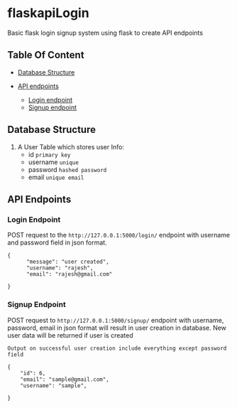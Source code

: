 # flaskapiLogin
Basic flask login signup system using flask to create API endpoints

## Table Of Content
- [Database Structure](#database-structure)

- [API endpoints](#api-endpoints)
    - [Login endpoint](#login-endpoint)
    - [Signup endpoint](#signup-endpoint)

## Database Structure 
  1. A User Table which stores user Info:
     - id ```primary key```
     - username ```unique```
     - password ```hashed password```
     - email ```unique email```

## API Endpoints
### Login Endpoint
POST request to the ```http://127.0.0.1:5000/login/``` endpoint with username and password field in json format. 
```
{
      "message": "user created",
      "username": "rajesh",
      "email": "rajesh@gmail.com"

}
```
### Signup Endpoint
POST request to ```http://127.0.0.1:5000/signup/``` endpoint with username, password, email in json format will result in user creation in database. New user data will be returned if user is created

```
Output on successful user creation include everything except password field

{
    "id": 6,
    "email": "sample@gmail.com",
    "username": "sample",
  
}
```

